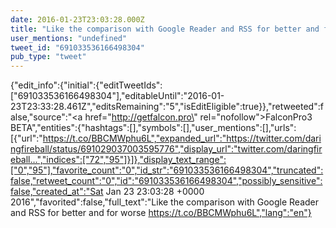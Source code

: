 ```yaml
---
date: 2016-01-23T23:03:28.000Z
title: "Like the comparison with Google Reader and RSS for better and for worse https://t.co/BBCMWphu6L″"
user_mentions: "undefined"
tweet_id: "691033536166498304"
pub_type: "tweet"
---
```

{"edit_info":{"initial":{"editTweetIds":["691033536166498304"],"editableUntil":"2016-01-23T23:33:28.461Z","editsRemaining":"5","isEditEligible":true}},"retweeted":false,"source":"<a href=\"http://getfalcon.pro\" rel=\"nofollow\">FalconPro3 BETA</a>","entities":{"hashtags":[],"symbols":[],"user_mentions":[],"urls":[{"url":"https://t.co/BBCMWphu6L","expanded_url":"https://twitter.com/daringfireball/status/691029037003595776","display_url":"twitter.com/daringfireball…","indices":["72","95"]}]},"display_text_range":["0","95"],"favorite_count":"0","id_str":"691033536166498304","truncated":false,"retweet_count":"0","id":"691033536166498304","possibly_sensitive":false,"created_at":"Sat Jan 23 23:03:28 +0000 2016","favorited":false,"full_text":"Like the comparison with Google Reader and RSS for better and for worse https://t.co/BBCMWphu6L","lang":"en"}
